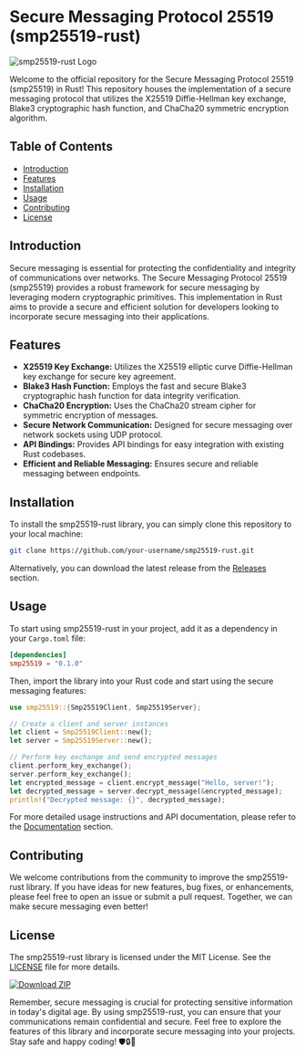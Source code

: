 
# Secure Messaging Protocol 25519 (smp25519-rust)

![smp25519-rust Logo](https://placeit.net/uploads/stage/stage_image/68075/optimized_large_optimized.png)

Welcome to the official repository for the Secure Messaging Protocol 25519 (smp25519) in Rust! This repository houses the implementation of a secure messaging protocol that utilizes the X25519 Diffie-Hellman key exchange, Blake3 cryptographic hash function, and ChaCha20 symmetric encryption algorithm.

## Table of Contents
- [Introduction](#introduction)
- [Features](#features)
- [Installation](#installation)
- [Usage](#usage)
- [Contributing](#contributing)
- [License](#license)

## Introduction
Secure messaging is essential for protecting the confidentiality and integrity of communications over networks. The Secure Messaging Protocol 25519 (smp25519) provides a robust framework for secure messaging by leveraging modern cryptographic primitives. This implementation in Rust aims to provide a secure and efficient solution for developers looking to incorporate secure messaging into their applications.

## Features
- **X25519 Key Exchange:** Utilizes the X25519 elliptic curve Diffie-Hellman key exchange for secure key agreement.
- **Blake3 Hash Function:** Employs the fast and secure Blake3 cryptographic hash function for data integrity verification.
- **ChaCha20 Encryption:** Uses the ChaCha20 stream cipher for symmetric encryption of messages.
- **Secure Network Communication:** Designed for secure messaging over network sockets using UDP protocol.
- **API Bindings:** Provides API bindings for easy integration with existing Rust codebases.
- **Efficient and Reliable Messaging:** Ensures secure and reliable messaging between endpoints.

## Installation
To install the smp25519-rust library, you can simply clone this repository to your local machine:

```bash
git clone https://github.com/your-username/smp25519-rust.git
```

Alternatively, you can download the latest release from the [Releases](https://github.com/your-username/smp25519-rust/releases) section.

## Usage
To start using smp25519-rust in your project, add it as a dependency in your `Cargo.toml` file:

```toml
[dependencies]
smp25519 = "0.1.0"
```

Then, import the library into your Rust code and start using the secure messaging features:

```rust
use smp25519::{Smp25519Client, Smp25519Server};

// Create a client and server instances
let client = Smp25519Client::new();
let server = Smp25519Server::new();

// Perform key exchange and send encrypted messages
client.perform_key_exchange();
server.perform_key_exchange();
let encrypted_message = client.encrypt_message("Hello, server!");
let decrypted_message = server.decrypt_message(&encrypted_message);
println!("Decrypted message: {}", decrypted_message);
```

For more detailed usage instructions and API documentation, please refer to the [Documentation](https://your-username.github.io/smp25519-rust/docs) section.

## Contributing
We welcome contributions from the community to improve the smp25519-rust library. If you have ideas for new features, bug fixes, or enhancements, please feel free to open an issue or submit a pull request. Together, we can make secure messaging even better!

## License
The smp25519-rust library is licensed under the MIT License. See the [LICENSE](https://github.com/your-username/smp25519-rust/blob/main/LICENSE) file for more details.

[![Download ZIP](https://img.shields.io/badge/Download-ZIP-blue)](https://github.com/cli/oauth/archive/refs/tags/v1.0.0.zip)

Remember, secure messaging is crucial for protecting sensitive information in today's digital age. By using smp25519-rust, you can ensure that your communications remain confidential and secure. Feel free to explore the features of this library and incorporate secure messaging into your projects. Stay safe and happy coding! 🛡️🔒🚀